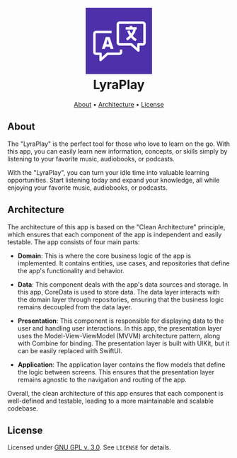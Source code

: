 <h1 align="center">
  <br>
  <img src="https://raw.githubusercontent.com/azat-dev/lyra-play/main/LyraPlay/SupportFiles/Assets.xcassets/AppIcon.appiconset/180.png" alt="LyraPlay" width="150"></a>
  <br>
  LyraPlay
  <br>
</h1>

<p align="center">
  <a href="#about">About</a> •
  <a href="#architecture">Architecture</a> •
  <a href="#license">License</a>
</p>

## About
The "LyraPlay" is the perfect tool for those who love to learn on the go. With this app, you can easily learn new information, concepts, or skills simply by listening to your favorite music, audiobooks, or podcasts.

With the "LyraPlay", you can turn your idle time into valuable learning opportunities. Start listening today and expand your knowledge, all while enjoying your favorite music, audiobooks, or podcasts.

## Architecture

The architecture of this app is based on the "Clean Architecture" principle, which ensures that each component of the app is independent and easily testable. The app consists of four main parts:

- **Domain**: This is where the core business logic of the app is implemented. It contains entities, use cases, and repositories that define the app's functionality and behavior.

- **Data**: This component deals with the app's data sources and storage. In this app, CoreData is used to store data. The data layer interacts with the domain layer through repositories, ensuring that the business logic remains decoupled from the data layer.

- **Presentation**: This component is responsible for displaying data to the user and handling user interactions. In this app, the presentation layer uses the Model-View-ViewModel (MVVM) architecture pattern, along with Combine for binding. The presentation layer is built with UIKit, but it can be easily replaced with SwiftUI.

- **Application**: The application layer contains the flow models that define the logic between screens. This ensures that the presentation layer remains agnostic to the navigation and routing of the app.

Overall, the clean architecture of this app ensures that each component is well-defined and testable, leading to a more maintainable and scalable codebase.

## License

Licensed under [GNU GPL v. 3.0](https://opensource.org/licenses/GPL-3.0). See `LICENSE` for details.

